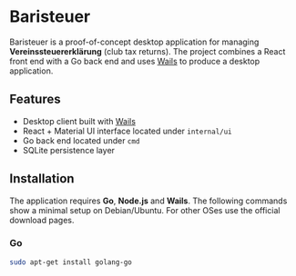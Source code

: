 # Baristeuer

Baristeuer is a proof-of-concept desktop application for managing **Vereinssteuererklärung** (club tax returns). The project combines a React front end with a Go back end and uses [Wails](https://wails.io/) to produce a desktop application.

## Features

- Desktop client built with [Wails](https://wails.io/)
- React + Material UI interface located under `internal/ui`
- Go back end located under `cmd`
- SQLite persistence layer

## Installation

The application requires **Go**, **Node.js** and **Wails**. The following commands show a minimal setup on Debian/Ubuntu. For other OSes use the official download pages.

### Go

```bash
sudo apt-get install golang-go